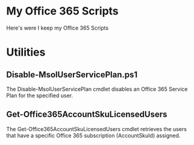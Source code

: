 # My Office 365 Scripts
Here's were I keep my Office 365 Scripts

# Utilities
## Disable-MsolUserServicePlan.ps1
The Disable-MsolUserServicePlan cmdlet disables an Office 365 Service Plan for the specified user. 

## Get-Office365AccountSkuLicensedUsers
The Get-Office365AccountSkuLicensedUsers cmdlet retrieves the users that have a specific Office 365
subscription (AccountSkuId) assigned. 

